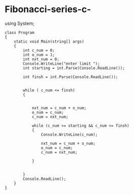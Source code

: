 # Fibonacci-series-c-


using System;


    class Program
    {
        static void Main(string[] args)
        {
            int c_num = 0;
            int o_num = 1;
            int nxt_num = 0;
            Console.WriteLine("enter limit ");
            int starting = int.Parse(Console.ReadLine());

            int finsh = int.Parse(Console.ReadLine());
           
            
            while ( c_num <= finsh)
            {
                
               
                nxt_num = c_num + o_num;
                o_num = c_num;
                c_num = nxt_num;

                while (c_num >= starting && c_num <= finsh)
                {
                    Console.WriteLine(c_num);

                    nxt_num = c_num + o_num;
                    o_num = c_num;
                    c_num = nxt_num;

                }


            }
            Console.ReadLine();
        }
    }

